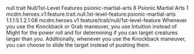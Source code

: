 <ability>
  <metadata>
    <class>null</class>
    <feature_type>trait</feature_type>
    <file_dpath>Null/1st-Level Features</file_dpath>
    <item_id>psionic-martial-arts</item_id>
    <item_index>8</item_index>
    <item_name>Psionic Martial Arts</item_name>
    <level>1</level>
    <scc>mcdm.heroes.v1:feature.trait.null.1st-level-feature:psionic-martial-arts</scc>
    <scdc>1.1.1:5.1.2.1:08</scdc>
    <source>mcdm.heroes.v1</source>
    <type>feature/trait/null/1st-level-feature</type>
  </metadata>
  <effects>
    <effect type="mundane">Whenever you use the Knockback or Grab maneuver, you use Intuition instead of Might for the power roll and for determining if you can target creatures larger than you. Additionally, whenever you use the Knockback maneuver, you can choose to slide the target instead of pushing them.</effect>
  </effects>
</ability>
